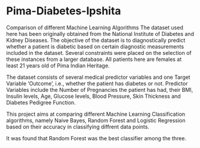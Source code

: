 # Pima-Diabetes-Ipshita
Comparison of different Machine Learning Algorithms
The dataset used here has been originally obtained from the National Institute of Diabetes and Kidney Diseases. The objective of the dataset is to diagnostically predict whether a patient is diabetic based on certain diagnostic measurements included in the dataset. Several constraints were placed on the selection of these instances from a larger database. All patients here are females at least 21 years old of Pima Indian Heritage. 

The dataset consists of several medical predictor variables and one Target Variable ‘Outcome’, i.e., whether the patient has diabetes or not. Predictor Variables include the Number of Pregnancies the patient has had, their BMI, Insulin levels, Age, Glucose levels, Blood Pressure, Skin Thickness and Diabetes Pedigree Function. 

This project aims at comparing different Machine Learning Classification algorithms, namely Naive Bayes, Random Forest and Logistic Regression based on their accuracy in classifying diffrent data points. 

It was found that Random Forest was the best classifier among the three. 

